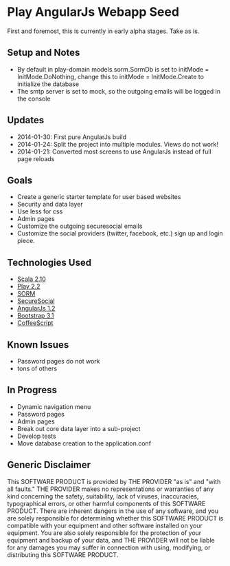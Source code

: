 # Play AngularJs Webapp Seed

First and foremost, this is currently in early alpha stages. Take as is.

## Setup and Notes

- By default in play-domain models.sorm.SormDb is set to initMode = InitMode.DoNothing, change this to initMode = InitMode.Create to initialize the database
- The smtp server is set to mock, so the outgoing emails will be logged in the console

## Updates

- 2014-01-30: First pure AngularJs build
- 2014-01-24: Split the project into multiple modules. Views do not work!
- 2014-01-21: Converted most screens to use AngularJs instead of full page reloads

## Goals

- Create a generic starter template for user based websites
- Security and data layer
- Use less for css
- Admin pages
- Customize the outgoing securesocial emails
- Customize the social providers (twitter, facebook, etc.) sign up and login piece.

## Technologies Used

- [Scala 2.10](http://www.scala-lang.org/)
- [Play 2.2](http://www.playframework.com/)
- [SORM](https://github.com/sorm/sorm)
- [SecureSocial](https://github.com/jaliss/securesocial)
- [AngularJs 1.2](http://angularjs.org/)
- [Bootstrap 3.1](http://getbootstrap.com/)
- [CoffeeScript](http://coffeescript.org/)

## Known Issues

- Password pages do not work
- tons of others

## In Progress

- Dynamic navigation menu
- Password pages
- Admin pages
- Break out core data layer into a sub-project
- Develop tests
- Move database creation to the application.conf

## Generic Disclaimer

This SOFTWARE PRODUCT is provided by THE PROVIDER "as is" and "with all faults." THE PROVIDER makes no representations or warranties of any kind concerning the safety, suitability, lack of viruses, inaccuracies, typographical errors, or other harmful components of this SOFTWARE PRODUCT. There are inherent dangers in the use of any software, and you are solely responsible for determining whether this SOFTWARE PRODUCT is compatible with your equipment and other software installed on your equipment. You are also solely responsible for the protection of your equipment and backup of your data, and THE PROVIDER will not be liable for any damages you may suffer in connection with using, modifying, or distributing this SOFTWARE PRODUCT.
